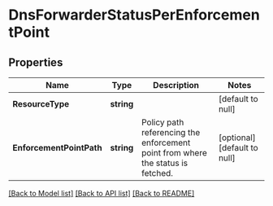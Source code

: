 # DnsForwarderStatusPerEnforcementPoint

## Properties
Name | Type | Description | Notes
------------ | ------------- | ------------- | -------------
**ResourceType** | **string** |  | [default to null]
**EnforcementPointPath** | **string** | Policy path referencing the enforcement point from where the status is fetched.  | [optional] [default to null]

[[Back to Model list]](../README.md#documentation-for-models) [[Back to API list]](../README.md#documentation-for-api-endpoints) [[Back to README]](../README.md)

